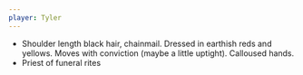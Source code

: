 ```yaml
---
player: Tyler
---
```


- Shoulder length black hair, chainmail. Dressed in earthish reds and yellows. Moves with conviction (maybe a little uptight). Calloused hands.
- Priest of funeral rites